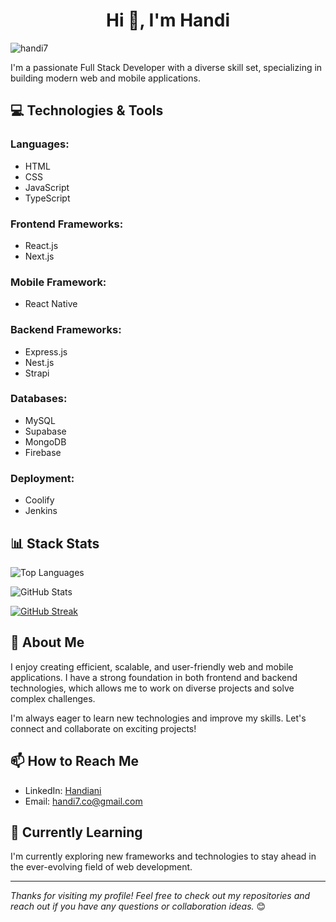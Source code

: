 <h1 align="center">Hi 👋, I'm Handi</h1>
<p align="left"> <img src="https://komarev.com/ghpvc/?username=handi7&label=Profile%20views&color=0e75b6&style=flat" alt="handi7" /> </p>

I'm a passionate Full Stack Developer with a diverse skill set, specializing in building modern web and mobile applications.

## 💻 Technologies & Tools

### **Languages:**
- HTML
- CSS
- JavaScript
- TypeScript

### **Frontend Frameworks:**
- React.js
- Next.js

### **Mobile Framework:**
- React Native

### **Backend Frameworks:**
- Express.js
- Nest.js
- Strapi

### **Databases:**
- MySQL
- Supabase
- MongoDB
- Firebase

### **Deployment:**
- Coolify
- Jenkins

## 📊 Stack Stats

![Top Languages](https://github-readme-stats.vercel.app/api/top-langs/?username=handi7&layout=compact&hide_border=true&theme=radical)

![GitHub Stats](https://github-readme-stats.vercel.app/api?username=handi7&show_icons=true&hide_border=true&theme=radical)

[![GitHub Streak](https://github-readme-streak-stats.herokuapp.com?user=handi7&theme=dark&mode=dayly&type=png)](https://git.io/streak-stats)

## 🚀 About Me
I enjoy creating efficient, scalable, and user-friendly web and mobile applications. I have a strong foundation in both frontend and backend technologies, which allows me to work on diverse projects and solve complex challenges.

I'm always eager to learn new technologies and improve my skills. Let's connect and collaborate on exciting projects!

## 📫 How to Reach Me
- LinkedIn: [Handiani](https://linkedin.com/in/handi12)
- Email: [handi7.co@gmail.com](mailto:handi7.co@gmail.com)

## 🌱 Currently Learning
I'm currently exploring new frameworks and technologies to stay ahead in the ever-evolving field of web development.

---

*Thanks for visiting my profile! Feel free to check out my repositories and reach out if you have any questions or collaboration ideas.* 😊
